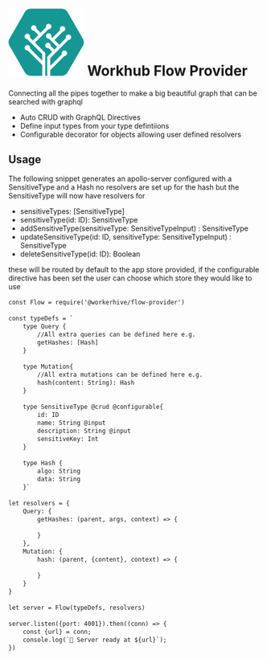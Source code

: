 # <img src="https://raw.githubusercontent.com/WorkerHive/flow-provider/master/logo.png" alt="Workhub Logo" width="150"/> Workhub Flow Provider

Connecting all the pipes together to make a big beautiful graph that can be searched with graphql

- Auto CRUD with GraphQL Directives
- Define input types from your type defintiions
- Configurable decorator for objects allowing user defined resolvers

## Usage

The following snippet generates an apollo-server configured with a SensitiveType and a Hash no resolvers are set up for the hash but the SensitiveType will now have resolvers for 

- sensitiveTypes: [SensitiveType]
- sensitiveType(id: ID): SensitiveType
- addSensitiveType(sensitiveType: SensitiveTypeInput) : SensitiveType
- updateSensitiveType(id: ID, sensitiveType: SensitiveTypeInput) : SensitiveType
- deleteSensitiveType(id: ID): Boolean

these will be routed by default to the app store provided, if the configurable directive has been set the user can choose which store they would like to use


```
const Flow = require('@workerhive/flow-provider')

const typeDefs = `
    type Query {
        //All extra queries can be defined here e.g.
        getHashes: [Hash]
    }

    type Mutation{
        //All extra mutations can be defined here e.g.
        hash(content: String): Hash
    }

    type SensitiveType @crud @configurable{
        id: ID
        name: String @input
        description: String @input
        sensitiveKey: Int
    }

    type Hash {
        algo: String
        data: String
    }`

let resolvers = {
    Query: {
        getHashes: (parent, args, context) => {

        }
    },
    Mutation: {
        hash: (parent, {content}, context) => {

        }
    }
}

let server = Flow(typeDefs, resolvers)

server.listen({port: 4001}).then((conn) => {
    const {url} = conn;
    console.log(`🚀 Server ready at ${url}`);
})
```
